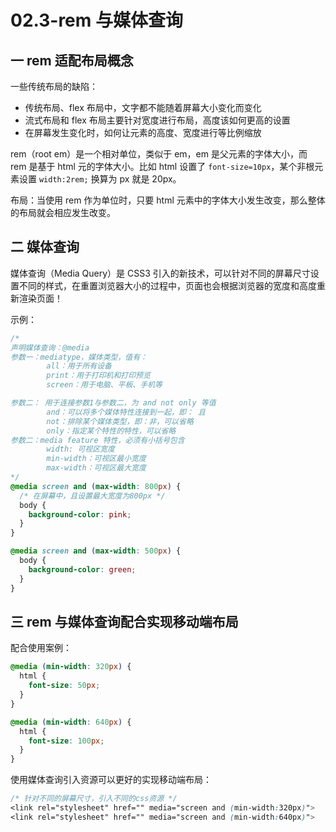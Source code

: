 # 02.3-rem 与媒体查询

## 一 rem 适配布局概念

一些传统布局的缺陷：

- 传统布局、flex 布局中，文字都不能随着屏幕大小变化而变化
- 流式布局和 flex 布局主要针对宽度进行布局，高度该如何更高的设置
- 在屏幕发生变化时，如何让元素的高度、宽度进行等比例缩放

rem（root em）是一个相对单位，类似于 em，em 是父元素的字体大小，而 rem 是基于 html 元的字体大小。比如 html 设置了 `font-size=10px`，某个非根元素设置 `width:2rem;` 换算为 px 就是 20px。

布局：当使用 rem 作为单位时，只要 html 元素中的字体大小发生改变，那么整体的布局就会相应发生改变。

## 二 媒体查询

媒体查询（Media Query）是 CSS3 引入的新技术，可以针对不同的屏幕尺寸设置不同的样式，在重置浏览器大小的过程中，页面也会根据浏览器的宽度和高度重新渲染页面！

示例：

```css
/*
声明媒体查询：@media
参数一：mediatype，媒体类型，值有：
        all：用于所有设备
        print：用于打印机和打印预览
        screen：用于电脑、平板、手机等

参数二： 用于连接参数1与参数二，为 and not only 等值
        and：可以将多个媒体特性连接到一起，即： 且
        not：排除某个媒体类型，即：非，可以省略
        only：指定某个特性的特性，可以省略
参数二：media feature 特性，必须有小括号包含
        width: 可视区宽度
        min-width：可视区最小宽度
        max-width：可视区最大宽度
*/
@media screen and (max-width: 800px) {
  /* 在屏幕中，且设置最大宽度为800px */
  body {
    background-color: pink;
  }
}

@media screen and (max-width: 500px) {
  body {
    background-color: green;
  }
}
```

## 三 rem 与媒体查询配合实现移动端布局

配合使用案例：

```css
@media (min-width: 320px) {
  html {
    font-size: 50px;
  }
}

@media (min-width: 640px) {
  html {
    font-size: 100px;
  }
}
```

使用媒体查询引入资源可以更好的实现移动端布局：

```css
/* 针对不同的屏幕尺寸，引入不同的css资源 */
<link rel="stylesheet" href="" media="screen and (min-width:320px)">
<link rel="stylesheet" href="" media="screen and (min-width:640px)">
```
